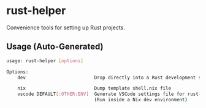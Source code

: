 # rust-helper

Convenience tools for setting up Rust projects.


## Usage (Auto-Generated)

```bash
usage: rust-helper [options]

Options:
    dev                         Drop directly into a Rust development shell

    nix                         Dump template shell.nix file
    vscode DEFAULT[:OTHER:ENV]  Generate VSCode settings file for rust-analyzer
                                (Run inside a Nix dev environment)


```

